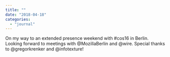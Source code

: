 ```yaml
---
title: ""
date: "2018-04-18"
categories: 
  - "journal"
---
```


On my way to an extended presence weekend with #cos16 in Berlin. Looking forward to meetings with @MozillaBerlin and @wire. Special thanks to @gregorkrenker and @infotexture!
